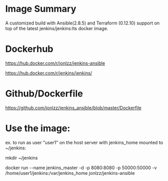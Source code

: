 # Image Summary
A customized build with Ansible(2.8.5) and Terraform (0.12.10) support on top of the latest jenkins/jenkins:lts docker image.

# Dockerhub 
https://hub.docker.com/r/jonlzz/jenkins-ansible

https://hub.docker.com/r/jenkins/jenkins/

# Github/Dockerfile
https://github.com/jonlzz/jenkins_ansible/blob/master/Dockerfile

# Use the image: 
ex. to run as user "user1" on the host server with jenkins_home mounted to ~/jenkins:

mkdir ~/jenkins  

docker run --name jenkins_master -d -p 8080:8080 -p 50000:50000 -v /home/user1/jenkins:/var/jenkins_home jonlzz/jenkins-ansible
